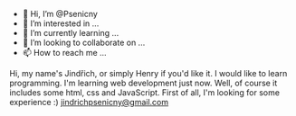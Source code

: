 - 👋 Hi, I’m @Psenicny
- 👀 I’m interested in ...
- 🌱 I’m currently learning ...
- 💞️ I’m looking to collaborate on ...
- 📫 How to reach me ...

<!---
Psenicny/Psenicny is a ✨ special ✨ repository because its `README.md` (this file) appears on your GitHub profile.
You can click the Preview link to take a look at your changes.
--->
Hi, my name's Jindřich, or simply Henry if you'd like it.
I would like to learn programming.
I'm learning web development just now. Well, of course it includes some html, css and JavaScript.
First of all, I'm looking for some experience :)
jindrichpsenicny@gmail.com
